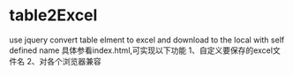 # table2Excel
use jquery convert table elment to excel and download to the local with self defined name
具体参看index.html,可实现以下功能
1、自定义要保存的excel文件名
2、对各个浏览器兼容
